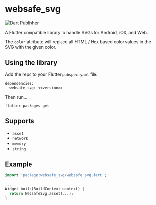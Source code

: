 # websafe_svg

![Dart Publisher](https://github.com/peiffer-innovations/websafe_svg/workflows/Dart%20Publisher/badge.svg)

A Flutter compatible library to handle SVGs for Android, iOS, and Web.

The `color` attribute will replace all HTML / Hex based color values in the SVG with the given color.

## Using the library

Add the repo to your Flutter `pubspec.yaml` file.

```
dependencies:
  websafe_svg: <<version>> 
```

Then run...
```
flutter packages get
```

## Supports

* `asset`
* `network`
* `memory`
* `string`

## Example

```dart
import 'package:websafe_svg/websafe_svg.dart';

...
Widget build(BuildContext context) {
  return WebsafeSvg.asset(...);
}
```